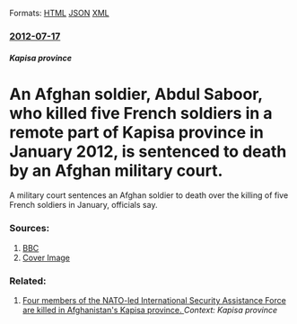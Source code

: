
Formats: [HTML](/news/2012/07/17/an-afghan-soldier-abdul-saboor-who-killed-five-french-soldiers-in-a-remote-part-of-kapisa-province-in-january-2012-is-sentenced-to-death.html)  [JSON](/news/2012/07/17/an-afghan-soldier-abdul-saboor-who-killed-five-french-soldiers-in-a-remote-part-of-kapisa-province-in-january-2012-is-sentenced-to-death.json)  [XML](/news/2012/07/17/an-afghan-soldier-abdul-saboor-who-killed-five-french-soldiers-in-a-remote-part-of-kapisa-province-in-january-2012-is-sentenced-to-death.xml)  

### [2012-07-17](/news/2012/07/17/index.md)

##### Kapisa province
# An Afghan soldier, Abdul Saboor, who killed five French soldiers in a remote part of Kapisa province in January 2012, is sentenced to death by an Afghan military court. 

A military court sentences an Afghan soldier to death over the killing of five French soldiers in January, officials say.


### Sources:

1. [BBC](http://www.bbc.co.uk/news/world-asia-18868260)
1. [Cover Image](http://ichef-1.bbci.co.uk/news/1024/media/images/61612000/jpg/_61612130_61612129.jpg)

### Related:

1. [Four members of the NATO-led International Security Assistance Force are killed in Afghanistan's Kapisa province. ](/news/2012/06/9/four-members-of-the-nato-led-international-security-assistance-force-are-killed-in-afghanistan-s-kapisa-province.md) _Context: Kapisa province_
